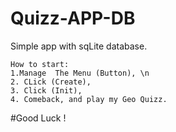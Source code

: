 # Quizz-APP-DB
Simple app with sqLite database. 
```
How to start:
1.Manage  The Menu (Button), \n
2. CLick (Create),
3. Click (Init),
4. Comeback, and play my Geo Quizz.
```


#Good Luck !
